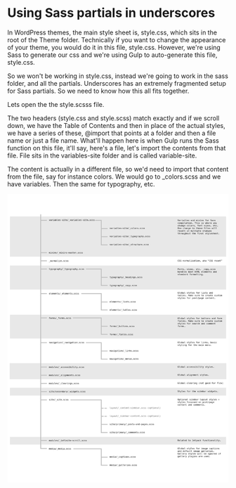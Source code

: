# Using Sass partials in underscores

In WordPress themes, the main style sheet is, style.css, which sits in the root of the Theme folder. Technically if you want to change the appearance of your theme, you would do it in this file, style.css. However, we're using Sass to generate our css and we're using Gulp to auto-generate this file, style.css.

So we won't be working in style.css, instead we're going to work in the sass folder, and all the partials. Underscores has an extremely fragmented setup for Sass partials. So we need to know how this all fits together.

Lets open the the style.scsss file. 

The two headers \(style.css and style.scss\) match exactly and if we scroll down, we have the Table of Contents and then in place of the actual styles, we have a series of these, @import that points at a folder and then a file name or just a file name. What'll happen here is when Gulp runs the Sass function on this file, it'll say, here's a file, let's import the contents from that file. File sits in the variables-site folder and is called variable-site. 

The content is actually in a different file, so we'd need to import that content from the file, say for instance colors. We would go to \_colors.scss and we have variables. Then the same for typography, etc. 

![](.gitbook/assets/_s-sass-partials-map.png)

